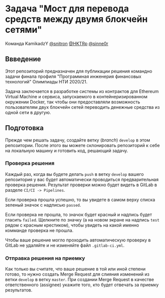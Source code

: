 Задача "Мост для перевода средств между двумя блокчейн сетями"
====

Команда KamikadzY [@snitron](https://github.com/snitron) [@HKTRp](https://github.com/HKTRp) [@sinne0r](https://github.com/sinne0r)

## Ввведение

Этот репозиторий предназначен для публикации решения командно задачи финала профиля "Программная инженерия финансовых технологий" Олимпиады НТИ 2020/21.

Задача заключается в разработке системы из контрактов для Ethereum Virtual Machine и сервиса, запускаемого в контейнеризированном окружении Docker, так чтобы они предоставляли возможность пользователям двух блокчейн сетей переводить денежные средства из одной сети в другую.

## Подготовка

Прежде чем решать задачу, создайте ветку (_branch_) `develop` в этом репозитории. После этого вы можете склонировать репозиторий к себе на локальную машину и готовить код, решающий задачу.

### Проверка решения

Каждый раз, когда вы будете делать `push` в ветку `develop` вашего репозитория у вас будет автоматически проводиться предварительная проверка решения. Результат проверки можно будет видеть в GitLab в разделе `CI/CI -> Pipelines`.

Если проверка прошла успешно, то вы увидете в самом верху списка зеленый значок с надписью `passed`.

Если проверка не прошла, то значок будет красный и надпись будет гласить `failed`. Щелкните по значку (а на новом экране на надпись `test` рядом с красным крестиком), чтобы увидеть на какой именно комманде проверка не прошла.

Чтобы ваше решение могло проходить автоматическую проверку в GitLab не удаляйте и не изменяйте файл `.gitlab-ci.yml`.

### Отправка решения на приемку

Как только вы считате, что ваше решение в той или иной степени готово, то нужно создать Merge Request для слияния изменений из ветки `develop` в ветку `master`. При создании Merge Request в качестве ответственного (assignee) укажите того, кто будет отвечать за приемку результатов.
